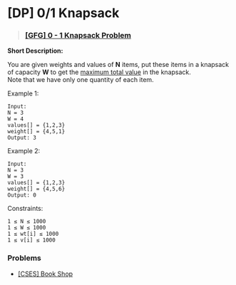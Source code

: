 # [DP] 0/1 Knapsack

> ### [[GFG] 0 - 1 Knapsack Problem](https://practice.geeksforgeeks.org/problems/0-1-knapsack-problem0945/1)

**Short Description:**

You are given weights and values of **N** items, put these items in a knapsack of capacity **W** to get the <u>maximum
total value</u> in the knapsack.
<br>Note that we have only one quantity of each item.

Example 1:

    Input:
    N = 3
    W = 4
    values[] = {1,2,3}
    weight[] = {4,5,1}
    Output: 3

Example 2:

    Input:
    N = 3
    W = 3
    values[] = {1,2,3}
    weight[] = {4,5,6}
    Output: 0

Constraints:

    1 ≤ N ≤ 1000
    1 ≤ W ≤ 1000
    1 ≤ wt[i] ≤ 1000
    1 ≤ v[i] ≤ 1000

### Problems

* [[CSES] Book Shop](https://cses.fi/problemset/task/1158)
